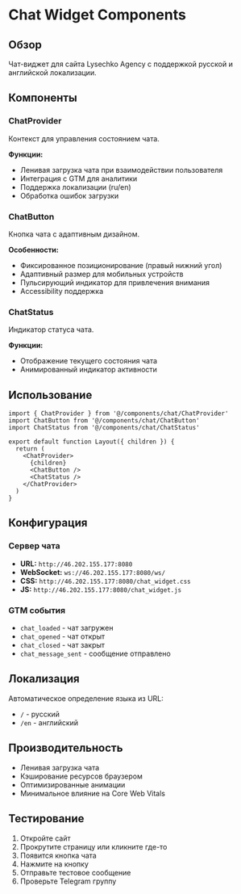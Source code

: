 # Chat Widget Components

## Обзор

Чат-виджет для сайта Lysechko Agency с поддержкой русской и английской локализации.

## Компоненты

### ChatProvider
Контекст для управления состоянием чата.

**Функции:**
- Ленивая загрузка чата при взаимодействии пользователя
- Интеграция с GTM для аналитики
- Поддержка локализации (ru/en)
- Обработка ошибок загрузки

### ChatButton
Кнопка чата с адаптивным дизайном.

**Особенности:**
- Фиксированное позиционирование (правый нижний угол)
- Адаптивный размер для мобильных устройств
- Пульсирующий индикатор для привлечения внимания
- Accessibility поддержка

### ChatStatus
Индикатор статуса чата.

**Функции:**
- Отображение текущего состояния чата
- Анимированный индикатор активности

## Использование

```tsx
import { ChatProvider } from '@/components/chat/ChatProvider'
import ChatButton from '@/components/chat/ChatButton'
import ChatStatus from '@/components/chat/ChatStatus'

export default function Layout({ children }) {
  return (
    <ChatProvider>
      {children}
      <ChatButton />
      <ChatStatus />
    </ChatProvider>
  )
}
```

## Конфигурация

### Сервер чата
- **URL:** `http://46.202.155.177:8080`
- **WebSocket:** `ws://46.202.155.177:8080/ws/`
- **CSS:** `http://46.202.155.177:8080/chat_widget.css`
- **JS:** `http://46.202.155.177:8080/chat_widget.js`

### GTM события
- `chat_loaded` - чат загружен
- `chat_opened` - чат открыт
- `chat_closed` - чат закрыт
- `chat_message_sent` - сообщение отправлено

## Локализация

Автоматическое определение языка из URL:
- `/` - русский
- `/en` - английский

## Производительность

- Ленивая загрузка чата
- Кэширование ресурсов браузером
- Оптимизированные анимации
- Минимальное влияние на Core Web Vitals

## Тестирование

1. Откройте сайт
2. Прокрутите страницу или кликните где-то
3. Появится кнопка чата
4. Нажмите на кнопку
5. Отправьте тестовое сообщение
6. Проверьте Telegram группу 
